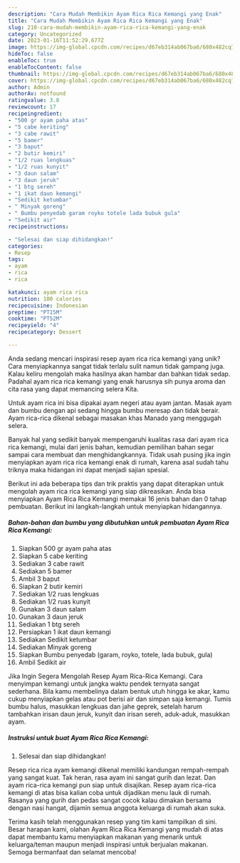 ```yaml
---
description: "Cara Mudah Membikin Ayam Rica Rica Kemangi yang Enak"
title: "Cara Mudah Membikin Ayam Rica Rica Kemangi yang Enak"
slug: 210-cara-mudah-membikin-ayam-rica-rica-kemangi-yang-enak
category: Uncategorized
date: 2023-01-16T11:52:29.677Z
image: https://img-global.cpcdn.com/recipes/d67eb314ab067ba6/680x482cq70/ayam-rica-rica-kemangi-foto-resep-utama.jpg
hideToc: false
enableToc: true
enableTocContent: false
thumbnail: https://img-global.cpcdn.com/recipes/d67eb314ab067ba6/680x482cq70/ayam-rica-rica-kemangi-foto-resep-utama.jpg
cover: https://img-global.cpcdn.com/recipes/d67eb314ab067ba6/680x482cq70/ayam-rica-rica-kemangi-foto-resep-utama.jpg
author: Admin
authorAv: notfound
ratingvalue: 3.8
reviewcount: 17
recipeingredient:
- "500 gr ayam paha atas"
- "5 cabe keriting"
- "3 cabe rawit"
- "5 bamer"
- "3 baput"
- "2 butir kemiri"
- "1/2 ruas lengkuas"
- "1/2 ruas kunyit"
- "3 daun salam"
- "3 daun jeruk"
- "1 btg sereh"
- "1 ikat daun kemangi"
- "Sedikit ketumbar"
- " Minyak goreng"
- " Bumbu penyedab garam royko totele lada bubuk gula"
- "Sedikit air"
recipeinstructions:

- "Selesai dan siap dihidangkan!"
categories:
- Resep
tags:
- ayam
- rica
- rica

katakunci: ayam rica rica 
nutrition: 100 calories
recipecuisine: Indonesian
preptime: "PT15M"
cooktime: "PT52M"
recipeyield: "4"
recipecategory: Dessert

---
```





Anda sedang mencari inspirasi resep ayam rica rica kemangi yang unik? Cara menyiapkannya sangat tidak terlalu sulit namun tidak gampang juga. Kalau keliru mengolah maka hasilnya akan hambar dan bahkan tidak sedap. Padahal ayam rica rica kemangi yang enak harusnya sih punya aroma dan cita rasa yang dapat memancing selera Kita.





Untuk ayam rica ini bisa dipakai ayam negeri atau ayam jantan. Masak ayam dan bumbu dengan api sedang hingga bumbu meresap dan tidak berair. Ayam rica-rica dikenal sebagai masakan khas Manado yang menggugah selera.

Banyak hal yang sedikit banyak mempengaruhi kualitas rasa dari ayam rica rica kemangi, mulai dari jenis bahan, kemudian pemilihan bahan segar sampai cara membuat dan menghidangkannya. Tidak usah pusing jika ingin menyiapkan ayam rica rica kemangi enak di rumah, karena asal sudah tahu triknya maka hidangan ini dapat menjadi sajian spesial.






Berikut ini ada beberapa tips dan trik praktis yang dapat diterapkan untuk mengolah ayam rica rica kemangi yang siap dikreasikan. Anda bisa menyiapkan Ayam Rica Rica Kemangi memakai 16 jenis bahan dan 0 tahap pembuatan. Berikut ini langkah-langkah untuk menyiapkan hidangannya.

<!--inarticleads1-->

##### Bahan-bahan dan bumbu yang dibutuhkan untuk pembuatan Ayam Rica Rica Kemangi:

1. Siapkan 500 gr ayam paha atas
1. Siapkan 5 cabe keriting
1. Sediakan 3 cabe rawit
1. Sediakan 5 bamer
1. Ambil 3 baput
1. Siapkan 2 butir kemiri
1. Sediakan 1/2 ruas lengkuas
1. Sediakan 1/2 ruas kunyit
1. Gunakan 3 daun salam
1. Gunakan 3 daun jeruk
1. Sediakan 1 btg sereh
1. Persiapkan 1 ikat daun kemangi
1. Sediakan Sedikit ketumbar
1. Sediakan  Minyak goreng
1. Siapkan  Bumbu penyedab (garam, royko, totele, lada bubuk, gula)
1. Ambil Sedikit air


Jika Ingin Segera Mengolah Resep Ayam Rica-Rica Kemangi. Cara menyimpan kemangi untuk jangka waktu pendek ternyata sangat sederhana. Bila kamu membelinya dalam bentuk utuh hingga ke akar, kamu cukup menyiapkan gelas atau pot berisi air dan simpan saja kemangi. Tumis bumbu halus, masukkan lengkuas dan jahe geprek, setelah harum tambahkan irisan daun jeruk, kunyit dan irisan sereh, aduk-aduk, masukkan ayam. 

<!--inarticleads2-->

##### Instruksi untuk buat Ayam Rica Rica Kemangi:


1. Selesai dan siap dihidangkan!

Resep rica rica ayam kemangi dikenal memiliki kandungan rempah-rempah yang sangat kuat. Tak heran, rasa ayam ini sangat gurih dan lezat. Dan ayam rica-rica kemangi pun siap untuk disajikan. Resep ayam rica-rica kemangi di atas bisa kalian coba untuk dijadikan menu lauk di rumah. Rasanya yang gurih dan pedas sangat cocok kalau dimakan bersama dengan nasi hangat, dijamin semua anggota keluarga di rumah akan suka. 

Terima kasih telah menggunakan resep yang tim kami tampilkan di sini. Besar harapan kami, olahan Ayam Rica Rica Kemangi yang mudah di atas dapat membantu kamu menyiapkan makanan yang menarik untuk keluarga/teman maupun menjadi inspirasi untuk berjualan makanan. Semoga bermanfaat dan selamat mencoba!
